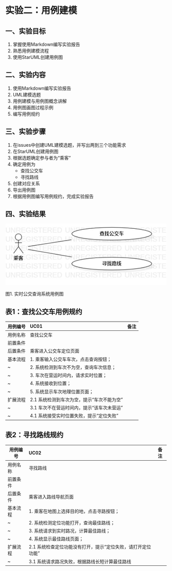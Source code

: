 # 实验二：用例建模

## 一、实验目标

1. 掌握使用Markdown编写实验报告
2. 熟悉用例建模流程
3. 使用StarUML创建用例图

## 二、实验内容

1. 使用Markdown编写实验报告
2. UML建模选题
3. 用例建模与用例图概念讲解
4. 用例图画图过程示例
5. 编写用例规约

## 三、实验步骤

1. 在issues中创建UML建模选题，并写出两到三个功能需求
2. 在StarUML创建用例图
3. 根据选题确定参与者为“乘客”
4. 确定用例为
   - 查找公交车
   - 寻找路线
5. 创建对应关系
6. 导出用例图
7. 根据用例图编写用例规约，完成实验报告

## 四、实验结果

![用例图](./Lab2_UseCaseDiagram.jpg)

图1. 实时公交查询系统用例图

## 表1：查找公交车用例规约  

用例编号  | UC01 | 备注  
-|:-|-  
用例名称  | 查找公交车  |   
前置条件  |   |  
后置条件  | 乘客进入公交车定位页面     |  
基本流程  | 1. 乘客输入公交车车次，点击查询按钮；  | 
~| 2. 系统检测到车次不为空，查询车次信息；  | 
~| 3. 车次在营运时间内，请求实时位置；  |
~| 4. 系统接收到位置； |
~| 5. 系统显示车次地理位置页面； |
扩展流程  | 2.1 系统检测到车次为空，提示“车次不能为空”| 
~| 3.1 车次不在营运时间内，提示“该车次未营运”| 
~| 4.1 系统接受实时位置失败，提示“定位失败”|



## 表2：寻找路线规约  

用例编号  | UC02 | 备注  
-|:-|-  
用例名称  | 寻找路线  |   
前置条件  |   |  
后置条件  | 乘客进入路线导航页面     |  
基本流程  | 1. 乘客在地图上选择目的地，点击寻路按钮；  | 
~| 2. 系统检测定位功能打开，查询最佳路线；  | 
~| 3. 系统请求到实时路况，计算最佳路线；|
~| 4. 系统显示最佳路线页面；  |   
扩展流程  | 2.1 系统检查定位功能没有打开，提示“定位失败，请打开定位功能”| 
~| 3.1 系统请求路况失败，根据路线长短计算最佳路线|


